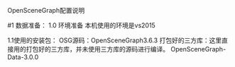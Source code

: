 OpenSceneGraph配置说明

#1 数据准备：
1.0 环境准备
本机使用的环境是vs2015

1.1使用的安装包：
OSG源码：OpenSceneGraph3.6.3
打包好的三方库：这里直接用的打包好的三方库，并未使用三方库的源码进行编译。
OpenSceneGraph-Data-3.0.0
